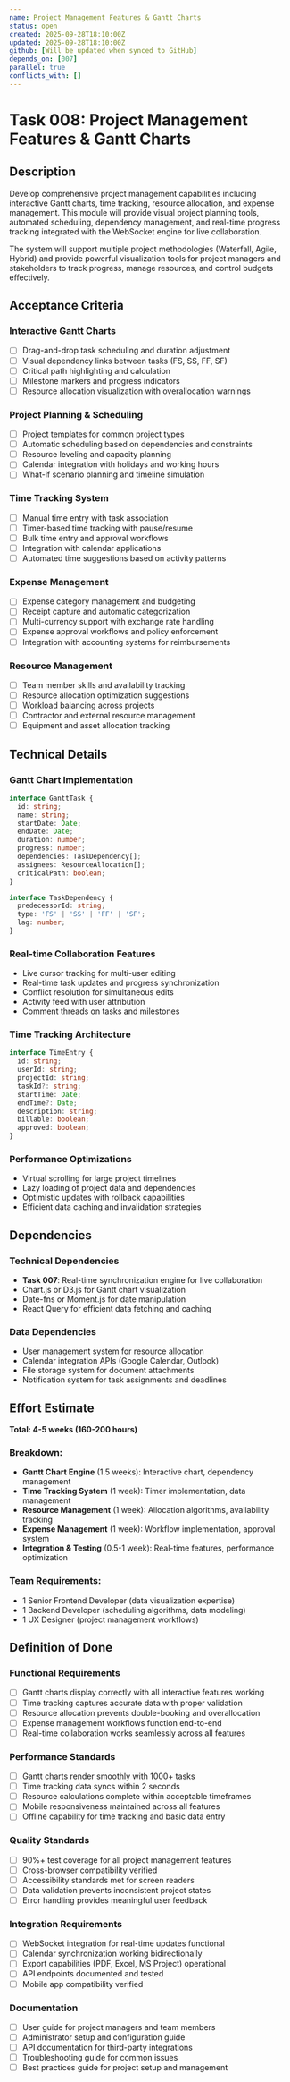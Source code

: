 ```yaml
---
name: Project Management Features & Gantt Charts
status: open
created: 2025-09-28T18:10:00Z
updated: 2025-09-28T18:10:00Z
github: [Will be updated when synced to GitHub]
depends_on: [007]
parallel: true
conflicts_with: []
---
```


# Task 008: Project Management Features & Gantt Charts

## Description

Develop comprehensive project management capabilities including interactive Gantt charts, time tracking, resource allocation, and expense management. This module will provide visual project planning tools, automated scheduling, dependency management, and real-time progress tracking integrated with the WebSocket engine for live collaboration.

The system will support multiple project methodologies (Waterfall, Agile, Hybrid) and provide powerful visualization tools for project managers and stakeholders to track progress, manage resources, and control budgets effectively.

## Acceptance Criteria

### Interactive Gantt Charts
- [ ] Drag-and-drop task scheduling and duration adjustment
- [ ] Visual dependency links between tasks (FS, SS, FF, SF)
- [ ] Critical path highlighting and calculation
- [ ] Milestone markers and progress indicators
- [ ] Resource allocation visualization with overallocation warnings

### Project Planning & Scheduling
- [ ] Project templates for common project types
- [ ] Automatic scheduling based on dependencies and constraints
- [ ] Resource leveling and capacity planning
- [ ] Calendar integration with holidays and working hours
- [ ] What-if scenario planning and timeline simulation

### Time Tracking System
- [ ] Manual time entry with task association
- [ ] Timer-based time tracking with pause/resume
- [ ] Bulk time entry and approval workflows
- [ ] Integration with calendar applications
- [ ] Automated time suggestions based on activity patterns

### Expense Management
- [ ] Expense category management and budgeting
- [ ] Receipt capture and automatic categorization
- [ ] Multi-currency support with exchange rate handling
- [ ] Expense approval workflows and policy enforcement
- [ ] Integration with accounting systems for reimbursements

### Resource Management
- [ ] Team member skills and availability tracking
- [ ] Resource allocation optimization suggestions
- [ ] Workload balancing across projects
- [ ] Contractor and external resource management
- [ ] Equipment and asset allocation tracking

## Technical Details

### Gantt Chart Implementation
```typescript
interface GanttTask {
  id: string;
  name: string;
  startDate: Date;
  endDate: Date;
  duration: number;
  progress: number;
  dependencies: TaskDependency[];
  assignees: ResourceAllocation[];
  criticalPath: boolean;
}

interface TaskDependency {
  predecessorId: string;
  type: 'FS' | 'SS' | 'FF' | 'SF';
  lag: number;
}
```

### Real-time Collaboration Features
- Live cursor tracking for multi-user editing
- Real-time task updates and progress synchronization
- Conflict resolution for simultaneous edits
- Activity feed with user attribution
- Comment threads on tasks and milestones

### Time Tracking Architecture
```typescript
interface TimeEntry {
  id: string;
  userId: string;
  projectId: string;
  taskId?: string;
  startTime: Date;
  endTime?: Date;
  description: string;
  billable: boolean;
  approved: boolean;
}
```

### Performance Optimizations
- Virtual scrolling for large project timelines
- Lazy loading of project data and dependencies
- Optimistic updates with rollback capabilities
- Efficient data caching and invalidation strategies

## Dependencies

### Technical Dependencies
- **Task 007**: Real-time synchronization engine for live collaboration
- Chart.js or D3.js for Gantt chart visualization
- Date-fns or Moment.js for date manipulation
- React Query for efficient data fetching and caching

### Data Dependencies
- User management system for resource allocation
- Calendar integration APIs (Google Calendar, Outlook)
- File storage system for document attachments
- Notification system for task assignments and deadlines

## Effort Estimate

**Total: 4-5 weeks (160-200 hours)**

### Breakdown:
- **Gantt Chart Engine** (1.5 weeks): Interactive chart, dependency management
- **Time Tracking System** (1 week): Timer implementation, data management
- **Resource Management** (1 week): Allocation algorithms, availability tracking
- **Expense Management** (1 week): Workflow implementation, approval system
- **Integration & Testing** (0.5-1 week): Real-time features, performance optimization

### Team Requirements:
- 1 Senior Frontend Developer (data visualization expertise)
- 1 Backend Developer (scheduling algorithms, data modeling)
- 1 UX Designer (project management workflows)

## Definition of Done

### Functional Requirements
- [ ] Gantt charts display correctly with all interactive features working
- [ ] Time tracking captures accurate data with proper validation
- [ ] Resource allocation prevents double-booking and overallocation
- [ ] Expense management workflows function end-to-end
- [ ] Real-time collaboration works seamlessly across all features

### Performance Standards
- [ ] Gantt charts render smoothly with 1000+ tasks
- [ ] Time tracking data syncs within 2 seconds
- [ ] Resource calculations complete within acceptable timeframes
- [ ] Mobile responsiveness maintained across all features
- [ ] Offline capability for time tracking and basic data entry

### Quality Standards
- [ ] 90%+ test coverage for all project management features
- [ ] Cross-browser compatibility verified
- [ ] Accessibility standards met for screen readers
- [ ] Data validation prevents inconsistent project states
- [ ] Error handling provides meaningful user feedback

### Integration Requirements
- [ ] WebSocket integration for real-time updates functional
- [ ] Calendar synchronization working bidirectionally
- [ ] Export capabilities (PDF, Excel, MS Project) operational
- [ ] API endpoints documented and tested
- [ ] Mobile app compatibility verified

### Documentation
- [ ] User guide for project managers and team members
- [ ] Administrator setup and configuration guide
- [ ] API documentation for third-party integrations
- [ ] Troubleshooting guide for common issues
- [ ] Best practices guide for project setup and management